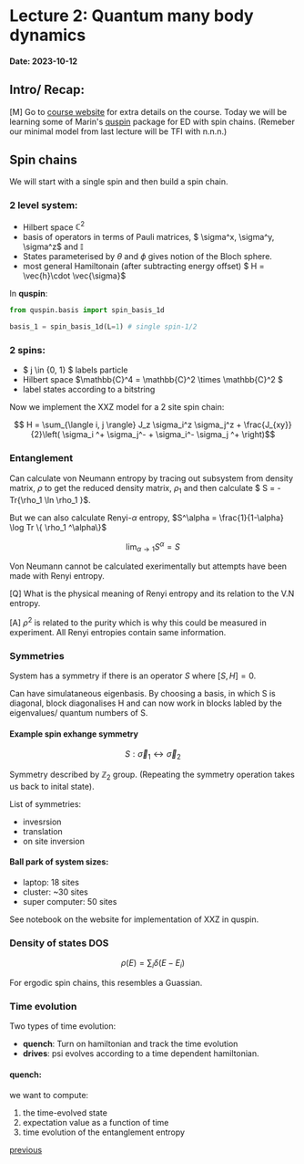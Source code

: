 Lecture 2: Quantum many body dynamics              
====================================================              
#### Date: 2023-10-12              
              
Intro/ Recap:              
-------------              
[M] Go to [course website](https://www.pks.mpg.de/condensed-matter/teaching) for extra details on the course. Today we will be learning some of Marin's [quspin](https://github.com/QuSpin/QuSpin) package for ED with spin chains. (Remeber our minimal model from last lecture will be TFI with n.n.n.)


## Spin chains 
We will start with a single spin and then build a spin chain.

### 2 level system:
- Hilbert space $\mathbb{C}^2$
- basis of operators in terms of Pauli matrices, $ \sigma^x, \sigma^y, \sigma^z$ and $\mathbb{I}$
- States parameterised by $\theta$ and $\phi$ gives notion of the Bloch sphere.
- most general Hamiltonain (after subtracting energy offset) $ H = \vec{h}\cdot \vec{\sigma}$

In **quspin**:

```python
from quspin.basis import spin_basis_1d

basis_1 = spin_basis_1d(L=1) # single spin-1/2 
```

### 2 spins:
- $ j \in \{0, 1\} $ labels particle
- Hilbert space $\mathbb{C}^4 = \mathbb{C}^2 \times \mathbb{C}^2   $
- label states according to a bitstring

Now we implement the XXZ model for a 2 site spin chain:

$$ H = \sum_{\langle i, j \rangle}
J_z \sigma_i^z \sigma_j^z + \frac{J_{xy}}{2}\left( \sigma_i ^+ \sigma_j^- + \sigma_i^- \sigma_j ^+
\right)$$

### Entanglement

Can calculate von Neumann entropy by tracing out subsystem from density matrix, $\rho$ to get the reduced density matrix, $\rho_1$ and then calculate $ S = -Tr\{\rho_1 \ln \rho_1 \}$. 

But we can also calculate Renyi-$\alpha$ entropy, $S^\alpha = \frac{1}{1-\alpha} \log Tr \{ \rho_1 ^\alpha\}$

$$ \lim_{\alpha \rightarrow 1} S^{\alpha} = S $$

Von Neumann cannot be calculated exerimentally but attempts have been made with Renyi entropy.

[Q] What is the physical meaning of Renyi entropy and its relation to the V.N entropy.

[A] $\rho^2$ is related to the purity which is why this could be measured in experiment. All Renyi entropies contain same information.

### Symmetries

System has a symmetry if there is an operator $S$ where $[S, H] = 0$.

Can have simulataneous eigenbasis. By choosing a basis, in which S is diagonal, block diagonalises H and can now work in blocks labled by the eigenvalues/ quantum numbers of S.

#### Example spin exhange symmetry

$$ S: \vec{\sigma}_1  \leftrightarrow \vec{\sigma}_2 $$

Symmetry described by $\mathbb{Z}_2$ group. (Repeating the symmetry operation takes us back to inital state).

List of symmetries:
- invesrsion
- translation
- on site inversion

#### Ball park of system sizes:

- laptop: 18 sites
- cluster: ~30 sites
- super computer: 50 sites

See notebook on the website for implementation of XXZ in quspin.

### Density of states DOS

$$ \rho(E) = \sum_i \delta(E - E_i) $$

For ergodic spin chains, this resembles a Guassian.

### Time evolution

Two types of time evolution:
- **quench**: Turn on hamiltonian and track the time evolution
- **drives**: psi evolves according to a time dependent hamiltonian.

#### quench:
we want to compute:
1. the time-evolved state
2. expectation value as a function of time
3. time evolution of the entanglement entropy


[previous](/lecture-notes/lecture_notes.1.md)